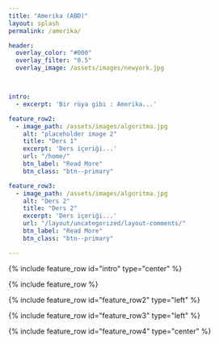 ```yaml
---
title: "Amerika (ABD)"
layout: splash
permalink: /amerika/

header:
  overlay_color: "#000"
  overlay_filter: "0.5"
  overlay_image: /assets/images/newyork.jpg



intro:
  - excerpt: 'Bir rüya gibi : Amerika...'

feature_row2:
  - image_path: /assets/images/algoritma.jpg
    alt: "placeholder image 2"
    title: "Ders 1"
    excerpt: 'Ders içeriği...'
    url: "/home/"
    btn_label: "Read More"
    btn_class: "btn--primary"

feature_row3:
  - image_path: /assets/images/algoritma.jpg
    alt: "Ders 2"
    title: "Ders 2"
    excerpt: 'Ders içeriği...'
    url: "/layout/uncategorized/layout-comments/"
    btn_label: "Read More"
    btn_class: "btn--primary"

---
```


{% include feature_row id="intro" type="center" %}

{% include feature_row %}

{% include feature_row id="feature_row2" type="left" %}

{% include feature_row id="feature_row3" type="left" %}

{% include feature_row id="feature_row4" type="center" %}

